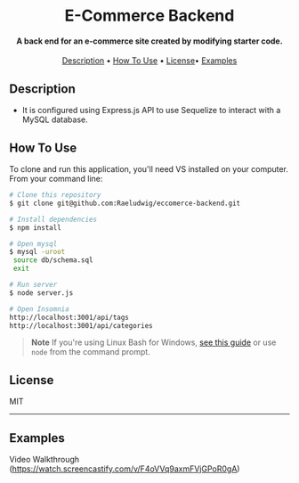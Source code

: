 <h1 align="center">
  <br>
E-Commerce Backend
  <br>
</h1>

<h4 align="center">A back end for an e-commerce site created by modifying starter code.</h4>


<p align="center">
  <a href="#description">Description</a> •
  <a href="#how-to-use">How To Use</a> •
  <a href="#license">License</a>•
  <a href="#examples">Examples</a>
</p>




## Description

* It is configured using Express.js API to use Sequelize to interact with a MySQL database.

## How To Use

To clone and run this application, you'll need VS installed on your computer. From your command line:

```bash
# Clone this repository
$ git clone git@github.com:Raeludwig/eccomerce-backend.git

# Install dependencies
$ npm install

# Open mysql
$ mysql -uroot
 source db/schema.sql
 exit 

# Run server
$ node server.js

# Open Insomnia
http://localhost:3001/api/tags
http://localhost:3001/api/categories
```

> **Note**
> If you're using Linux Bash for Windows, [see this guide](https://www.howtogeek.com/261575/how-to-run-graphical-linux-desktop-applications-from-windows-10s-bash-shell/) or use `node` from the command prompt.

## License

MIT

---
## Examples
Video Walkthrough (https://watch.screencastify.com/v/F4oVVq9axmFVjGPoR0gA)

